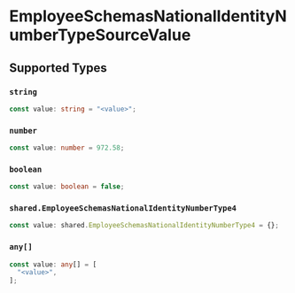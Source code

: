 # EmployeeSchemasNationalIdentityNumberTypeSourceValue


## Supported Types

### `string`

```typescript
const value: string = "<value>";
```

### `number`

```typescript
const value: number = 972.58;
```

### `boolean`

```typescript
const value: boolean = false;
```

### `shared.EmployeeSchemasNationalIdentityNumberType4`

```typescript
const value: shared.EmployeeSchemasNationalIdentityNumberType4 = {};
```

### `any[]`

```typescript
const value: any[] = [
  "<value>",
];
```

